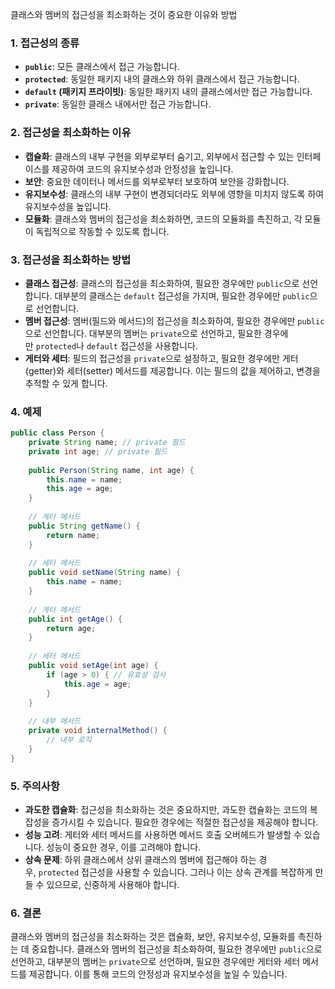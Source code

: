 클래스와 멤버의 접근성을 최소화하는 것이 중요한 이유와 방법

### 1. 접근성의 종류

- **`public`**: 모든 클래스에서 접근 가능합니다.
- **`protected`**: 동일한 패키지 내의 클래스와 하위 클래스에서 접근 가능합니다.
- **`default` (패키지 프라이빗)**: 동일한 패키지 내의 클래스에서만 접근 가능합니다.
- **`private`**: 동일한 클래스 내에서만 접근 가능합니다.

### 2. 접근성을 최소화하는 이유

- **캡슐화**: 클래스의 내부 구현을 외부로부터 숨기고, 외부에서 접근할 수 있는 인터페이스를 제공하여 코드의 유지보수성과 안정성을 높입니다.
- **보안**: 중요한 데이터나 메서드를 외부로부터 보호하여 보안을 강화합니다.
- **유지보수성**: 클래스의 내부 구현이 변경되더라도 외부에 영향을 미치지 않도록 하여 유지보수성을 높입니다.
- **모듈화**: 클래스와 멤버의 접근성을 최소화하면, 코드의 모듈화를 촉진하고, 각 모듈이 독립적으로 작동할 수 있도록 합니다.

### 3. 접근성을 최소화하는 방법

- **클래스 접근성**: 클래스의 접근성을 최소화하여, 필요한 경우에만 `public`으로 선언합니다. 대부분의 클래스는 `default` 접근성을 가지며, 필요한 경우에만 `public`으로 선언합니다.
- **멤버 접근성**: 멤버(필드와 메서드)의 접근성을 최소화하여, 필요한 경우에만 `public`으로 선언합니다. 대부분의 멤버는 `private`으로 선언하고, 필요한 경우에만 `protected`나 `default` 접근성을 사용합니다.
- **게터와 세터**: 필드의 접근성을 `private`으로 설정하고, 필요한 경우에만 게터(getter)와 세터(setter) 메서드를 제공합니다. 이는 필드의 값을 제어하고, 변경을 추적할 수 있게 합니다.

### 4. 예제

```java
public class Person {  
    private String name; // private 필드  
    private int age; // private 필드  
  
    public Person(String name, int age) {  
        this.name = name;  
        this.age = age;  
    }  
  
    // 게터 메서드  
    public String getName() {  
        return name;  
    }  
  
    // 세터 메서드  
    public void setName(String name) {  
        this.name = name;  
    }  
  
    // 게터 메서드  
    public int getAge() {  
        return age;  
    }  
  
    // 세터 메서드  
    public void setAge(int age) {  
        if (age > 0) { // 유효성 검사  
            this.age = age;  
        }  
    }  
  
    // 내부 메서드  
    private void internalMethod() {  
        // 내부 로직  
    }  
}
```

### 5. 주의사항

- **과도한 캡슐화**: 접근성을 최소화하는 것은 중요하지만, 과도한 캡슐화는 코드의 복잡성을 증가시킬 수 있습니다. 필요한 경우에는 적절한 접근성을 제공해야 합니다.
- **성능 고려**: 게터와 세터 메서드를 사용하면 메서드 호출 오버헤드가 발생할 수 있습니다. 성능이 중요한 경우, 이를 고려해야 합니다.
- **상속 문제**: 하위 클래스에서 상위 클래스의 멤버에 접근해야 하는 경우, `protected` 접근성을 사용할 수 있습니다. 그러나 이는 상속 관계를 복잡하게 만들 수 있으므로, 신중하게 사용해야 합니다.

### 6. 결론

클래스와 멤버의 접근성을 최소화하는 것은 캡슐화, 보안, 유지보수성, 모듈화를 촉진하는 데 중요합니다. 클래스와 멤버의 접근성을 최소화하여, 필요한 경우에만 `public`으로 선언하고, 대부분의 멤버는 `private`으로 선언하며, 필요한 경우에만 게터와 세터 메서드를 제공합니다. 이를 통해 코드의 안정성과 유지보수성을 높일 수 있습니다.